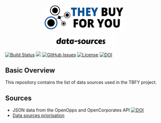 <p align="center"><img width=50% src="https://github.com/TBFY/general/blob/master/figures/tbfy-logo.png"></p>
<p align="center"><img width=40% src="https://github.com/TBFY/data-sources/blob/master/logo.png"></p>

[![Build Status](https://travis-ci.org/TBFY/data-sources.svg?branch=master)](https://travis-ci.org/TBFY/data-sources)
[![](https://jitpack.io/v/TBFY/data-sources.svg)](https://jitpack.io/#TBFY/data-sources)
[![GitHub Issues](https://img.shields.io/github/issues/TBFY/data-sources.svg)](https://github.com/TBFY/data-sources/issues)
[![License](https://img.shields.io/badge/license-Apache2.0-blue.svg)](https://opensource.org/licenses/Apache-2.0)
[![DOI](https://zenodo.org/badge/237399471.svg)](https://zenodo.org/badge/latestdoi/237399471)


## Basic Overview

This repository contains the list of data sources used in the TBFY project.

## Sources

* JSON data from the OpenOpps and OpenCorporates API [![DOI](https://zenodo.org/badge/DOI/10.5281/zenodo.3638068.svg)](https://doi.org/10.5281/zenodo.3638068)
* [Data sources priorisation](https://github.com/TBFY/data-sources/blob/master/Data%20Sources%20-%20prioritisation.xlsx)
